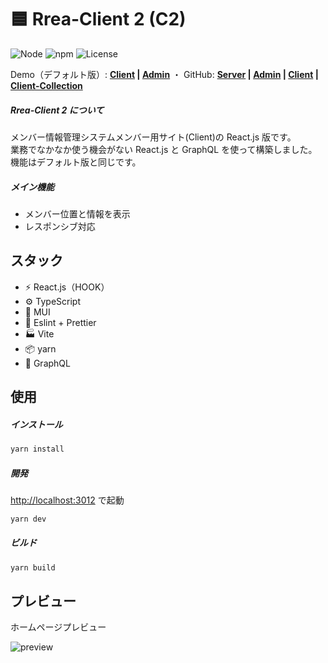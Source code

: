 # 🟦 Rrea-Client 2 (C2)

![Node](https://img.shields.io/badge/Node.js-v18.0.0-fb7185.svg?logo=&style=flat-square)  ![npm](https://img.shields.io/badge/npm-1.0.0-84CC16.svg?style=flat-square)  ![License](https://img.shields.io/badge/License-MIT-0284C7.svg?logo=&style=flat-square)

Demo（デフォルト版）:  **[Client](http://rrea-client.live) | [Admin](http://rrea-admin.live)**   ・  GitHub: **[Server](https://github.com/kensoz/Rrea-server) | [Admin](https://github.com/kensoz/Rrea-admin) | [Client](https://github.com/kensoz/Rrea-client) | [Client-Collection](https://github.com/kensoz/Rrea-client-collection)**

##### Rrea-Client 2 について

メンバー情報管理システムメンバー用サイト(Client)の React.js 版です。  
業務でなかなか使う機会がない React.js と GraphQL を使って構築しました。機能はデフォルト版と同じです。

##### メイン機能

+ メンバー位置と情報を表示
+ レスポンシブ対応



## スタック

- ⚡️ React.js（HOOK）
- ⚙️ TypeScript
- 🎨 MUI
- 📑 Eslint + Prettier
- 🏭 Vite
- 📦 yarn
- 🔺 GraphQL



## 使用

##### インストール

```bash
yarn install
```

##### 開発

[http://localhost:3012](http://localhost:3012) で起動

```bash
yarn dev
```

##### ビルド

```bash
yarn build
```



## プレビュー

ホームページプレビュー

![preview](https://s2.loli.net/2022/07/14/K9HylCDh8boqr36.jpg)
